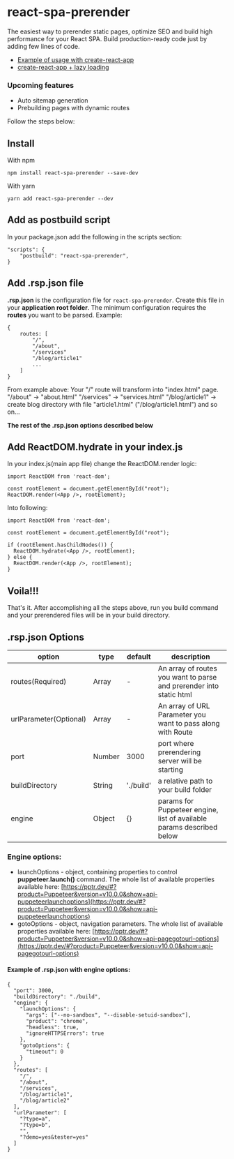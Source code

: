 # react-spa-prerender

The easiest way to prerender static pages, optimize SEO and build high performance for your React SPA.
Build production-ready code just by adding few lines of code.

- [Example of usage with create-react-app](https://github.com/sPavl0v/react-spa-prenderer/tree/master/examples/cra)
- [create-react-app + lazy loading](https://github.com/sPavl0v/react-spa-prenderer/tree/master/examples/cra-lazy)

### Upcoming features

- Auto sitemap generation
- Prebuilding pages with dynamic routes

Follow the steps below:

## Install

With npm

```
npm install react-spa-prerender --save-dev
```

With yarn

```
yarn add react-spa-prerender --dev
```

## Add as postbuild script

In your package.json add the following in the scripts section:

```
"scripts": {
    "postbuild": "react-spa-prerender",
}
```

## Add .rsp.json file

**.rsp.json** is the configuration file for `react-spa-prerender`. Create this file in your **application root folder**.
The minimum configuration requires the **routes** you want to be parsed.
Example:

```
{
    routes: [
        "/",
        "/about",
        "/services"
        "/blog/article1"
        ...
    ]
}
```

From example above:
Your "/" route will transform into "index.html" page.
"/about" -> "about.html"
"/services" -> "services.html"
"/blog/article1" -> create blog directory with file "article1.html" ("/blog/article1.html")
and so on...

**The rest of the .rsp.json options described below**

## Add ReactDOM.hydrate in your index.js

In your index.js(main app file) change the ReactDOM.render logic:

```
import ReactDOM from 'react-dom';

const rootElement = document.getElementById("root");
ReactDOM.render(<App />, rootElement);
```

Into following:

```
import ReactDOM from 'react-dom';

const rootElement = document.getElementById("root");

if (rootElement.hasChildNodes()) {
  ReactDOM.hydrate(<App />, rootElement);
} else {
  ReactDOM.render(<App />, rootElement);
}
```

## Voila!!!

That's it. After accomplishing all the steps above, run you build command and your prerendered files will be in your build directory.

## .rsp.json Options

| option                 | type   | default   | description                                                           |
| ---------------------- | ------ | --------- | --------------------------------------------------------------------- |
| routes(Required)       | Array  | -         | An array of routes you want to parse and prerender into static html   |
| urlParameter(Optional) | Array  | -         | An array of URL Parameter you want to pass along with Route           |
| port                   | Number | 3000      | port where prerendering server will be starting                       |
| buildDirectory         | String | './build' | a relative path to your build folder                                  |
| engine                 | Object | {}        | params for Puppeteer engine, list of available params described below |

### Engine options:

- launchOptions - object, containing properties to control **puppeteer.launch()** command. The whole list of available properties available here: [https://pptr.dev/#?product=Puppeteer&version=v10.0.0&show=api-puppeteerlaunchoptions](https://pptr.dev/#?product=Puppeteer&version=v10.0.0&show=api-puppeteerlaunchoptions)
- gotoOptions - object, navigation parameters. The whole list of available properties available here: [https://pptr.dev/#?product=Puppeteer&version=v10.0.0&show=api-pagegotourl-options](https://pptr.dev/#?product=Puppeteer&version=v10.0.0&show=api-pagegotourl-options)

#### Example of .rsp.json with engine options:

```
{
  "port": 3000,
  "buildDirectory": "./build",
  "engine": {
    "launchOptions": {
      "args": ["--no-sandbox", "--disable-setuid-sandbox"],
      "product": "chrome",
      "headless": true,
      "ignoreHTTPSErrors": true
    },
    "gotoOptions": {
      "timeout": 0
    }
  },
  "routes": [
    "/",
    "/about",
    "/services",
    "/blog/article1",
    "/blog/article2"
  ],
  "urlParameter": [
    "?type=a",
    "?type=b",
    "",
    "?demo=yes&tester=yes"
  ]
}
```
